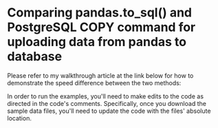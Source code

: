 # Comparing pandas.to_sql() and PostgreSQL COPY command for uploading data from pandas to database

Please refer to my walkthrough article at the link below for how to demonstrate the speed difference between the two methods:



In order to run the examples, you'll need to make edits to the code as directed in the code's comments. Specifically, once you download the sample data files, you'll need to update the code with the files' absolute location.
